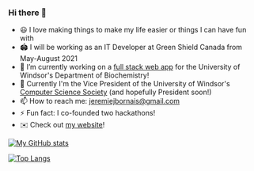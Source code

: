 ### Hi there 👋
- 😃 I love making things to make my life easier or things I can have fun with
- 🏟️ I will be working as an IT Developer at Green Shield Canada from May-August 2021
- 🔭 I’m currently working on a [full stack web app](https://github.com/jere-mie/domains-software) for the University of Windsor's Department of Biochemistry!
- 🏫 Currently I'm the Vice President of the University of Windsor's [Computer Science Society](https://css.uwindsor.ca) (and hopefully President soon!)
- 📫 How to reach me: jeremiejbornais@gmail.com
- ⚡ Fun fact: I co-founded two hackathons!
- ✉️ Check out [my website](https://jeremie.bornais.ca)!  

[![My GitHub stats](https://github-readme-stats.vercel.app/api?username=jere-mie&count_private=true&show_icons=true&include_all_commits=true&theme=merko)](https://github.com/jere-mie/)

[![Top Langs](https://github-readme-stats.vercel.app/api/top-langs/?username=jere-mie&layout=compact&theme=merko)](https://github.com/jere-mie/)
